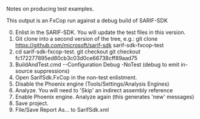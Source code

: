 Notes on producing test examples.

This output is an FxCop run against a debug build of SARIF-SDK 

0. Enlist in the SARIF-SDK. You will update the test files in this version.
1. Git clone into a second version of the tree, e.g.:
   git clone https://github.com/microsoft/sarif-sdk sarif-sdk-fxcop-test
2. cd sarif-sdk-fxcop-test. git checkout git checkout fc172277895ed80cb3c03d0ce66738cff89aad75
3. BuildAndTest.cmd --Configuration Debug -NoTest (debug to emit in-source suppressions)
4. Open SarifSdk.FxCop in the non-test enlistment.
5. Disable the Phoenix engine (Tools/Settings/Analysis Engines)
6. Analyze. You will need to 'Skip' an indirect assembly reference
7. Enable Phoenix engine. Analyze again (this generates 'new' messages)
8. Save project. 
9. File/Save Report As... to SarifSdk.xml